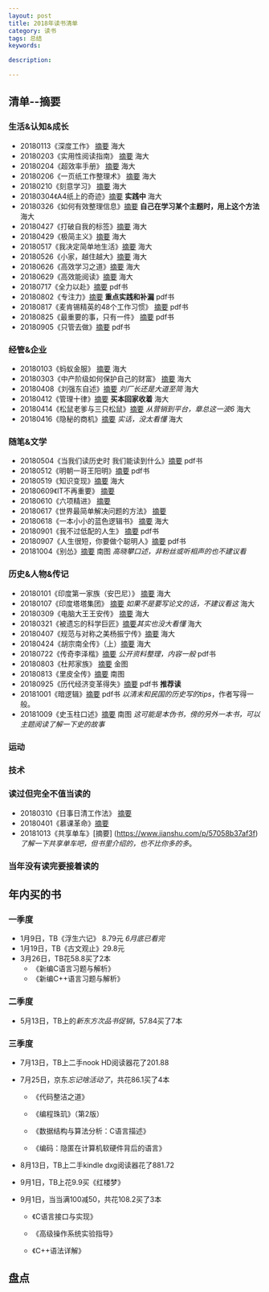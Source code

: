 ```yaml
---
layout: post   
title: 2018年读书清单    
category: 读书    
tags: 总结    
keywords:      

description:

---
```


## 清单--摘要

### 生活&认知&成长

+ 20180113《深度工作》 [摘要](https://www.jianshu.com/p/544069f05430)  海大
+ 20180203《实用性阅读指南》 [摘要](https://www.jianshu.com/p/f003b80a2127)  海大
+ 20180204《超效率手册》 [摘要](https://www.jianshu.com/p/cf0a46b6d0f2)  海大
+ 20180206《一页纸工作整理术》 [摘要](https://www.jianshu.com/p/61fe11295a87)  海大
+ 20180210《刻意学习》 [摘要](https://www.jianshu.com/p/0e32e881ab42)  海大
+ 20180304《A4纸上的奇迹》[摘要](https://www.jianshu.com/p/dde7bb111646) **实践中**  海大
+ 20180326《如何有效整理信息》[摘要](https://www.jianshu.com/p/c4c5ebd5763e) **自己在学习某个主题时，用上这个方法**  海大
+ 20180427《打破自我的标签》[摘要](https://www.jianshu.com/p/5c7532dc4183)  海大
+ 20180429《极简主义》[摘要](https://www.jianshu.com/p/926b85848cb2)  海大
+ 20180517《我决定简单地生活》[摘要](https://www.jianshu.com/p/3c0b650ac348)  海大
+ 20180526《小家，越住越大》[摘要](https://www.jianshu.com/p/9a5c5dd754ca)  海大
+ 20180626《高效学习之道》[摘要](https://www.jianshu.com/p/b4c91e5a8027)  海大
+ 20180629《高效能阅读》[摘要](https://www.jianshu.com/p/56c8b0c16e96)  海大
+ 20180717《全力以赴》[摘要](https://www.jianshu.com/p/d81b93c7cc92)  pdf书
+ 20180802《专注力》[摘要](https://www.jianshu.com/p/a4b0a52dd030)  **重点实践和补漏**  pdf书
+ 20180817《麦肯锡精英的48个工作习惯》 [摘要](https://www.jianshu.com/p/7f69f5b38a9e)  pdf书
+ 20180825《最重要的事，只有一件》 [摘要](https://www.jianshu.com/p/2a368bf451d8)  pdf书
+ 20180905《只管去做》[摘要](https://www.jianshu.com/p/6185c46a793a)  pdf书

### 经管&企业

+ 20180103《蚂蚁金服》 [摘要](https://www.jianshu.com/p/04f09ec8a46d)   海大
+ 20180303《中产阶级如何保护自己的财富》 [摘要](https://www.jianshu.com/p/34a1bd790d50)  海大
+ 20180408《刘强东自述》[摘要](https://www.jianshu.com/p/d72b197df0be) *刘厂长还是大道至简*   海大
+ 20180412《管理十律》[摘要](https://www.jianshu.com/p/e890f3b68647) **买本回家收着**   海大
+ 20180414《松鼠老爹与三只松鼠》[摘要](https://www.jianshu.com/p/8339b2c0eff2) *从营销到平台，章总这一波6*   海大
+ 20180416《隐秘的商机》[摘要](https://www.jianshu.com/p/6e965dd9947c) *实话，没太看懂*   海大

### 随笔&文学

+ 20180504《当我们读历史时 我们能读到什么》[摘要](https://www.jianshu.com/p/64e6f5df623d) pdf书
+ 20180512《明朝一哥王阳明》[摘要](https://www.jianshu.com/p/19104713be36)  pdf书
+ 20180519《知识变现》[摘要](https://www.jianshu.com/p/d903ea8c4751)  海大
+ 20180609《IT不再重要》 [摘要](https://www.jianshu.com/p/997692e386f0)
+ 20180610《六项精进》 [摘要](https://www.jianshu.com/p/0155f22e3d19)
+ 20180617《世界最简单解决问题的方法》 [摘要](https://www.jianshu.com/p/0adf331958f1)
+ 20180618《一本小小的蓝色逻辑书》 [摘要](https://www.jianshu.com/p/168a28fe0389)  海大
+ 20180901《我不过低配的人生》 [摘要](https://www.jianshu.com/p/68c27163b1d2)  pdf书
+ 20180907《人生很短，你要做个聪明人》[摘要](https://www.jianshu.com/p/3ba0ed01602d) pdf书
+ 20181004《别怂》[摘要](https://www.jianshu.com/p/14d58f192e19)    南图   *高晓攀口述，非粉丝或听相声的也不建议看*

### 历史&人物&传记

+ 20180101《印度第一家族（安巴尼）》 [摘要](https://www.jianshu.com/p/eb71efc4dd14)  海大
+ 20180107《印度塔塔集团》 [摘要](https://www.jianshu.com/p/af52d24a1fa3) *如果不是要写论文的话，不建议看这*   海大
+ 20180309《电脑大王王安传》 [摘要](https://www.jianshu.com/p/b676c0435f24)  海大
+ 20180321《被遗忘的科学巨匠》[摘要](https://www.jianshu.com/p/254987388041)*其实也没大看懂*  海大
+ 20180407《规范与对称之美杨振宁传》[摘要]()  海大
+ 20180424《胡宗南全传》（上）[摘要](https://www.jianshu.com/p/ed8eeaf27ab1)   海大
+ 20180722《传奇李泽楷》[摘要](https://www.jianshu.com/p/7e28ec1babb7)  *公开资料整理，内容一般*  pdf书
+ 20180803《杜邦家族》 [摘要](https://www.jianshu.com/p/fe8a53ffbb47)  金图
+ 20180813《里皮全传》[摘要](https://www.jianshu.com/p/170407754d63)     南图
+ 20180925《历代经济变革得失》[摘要](https://www.jianshu.com/p/6c43f027eb52) pdf书  **推荐读**
+ 20181001《暗逻辑》[摘要](https://www.jianshu.com/p/49e52c247d50) pdf书  *以清末和民国的历史写的tips*，作者写得一般。
+ 20181009《史玉柱口述》[摘要](https://www.jianshu.com/p/a5ff8957e902)  南图  *这可能是本伪书，傍的另外一本书，可以主题阅读了解一下史的故事*

### 运动

### 技术

### 读过但完全不值当读的

+ 20180310《日事日清工作法》 [摘要](https://www.jianshu.com/p/ab6fdfb6c43c)
+ 20180401《慕课革命》[摘要]()
+ 20181013《共享单车》[摘要] (https://www.jianshu.com/p/57058b37af3f)  *了解一下共享单车吧，但书里介绍的，也不比你多的多*。

### 当年没有读完要接着读的

## 年内买的书

### 一季度

+ 1月9日，TB《浮生六记》 8.79元  *6月底已看完*
+ 1月19日，TB《古文观止》29.8元
+ 3月26日，TB花58.8买了2本
  + 《新编C语言习题与解析》
  + 《新编C++语言习题与解析》

### 二季度

+ 5月13日，TB上的*新东方次品书促销*，57.84买了7本

### 三季度

+ 7月13日，TB上二手nook HD阅读器花了201.88

+ 7月25日，京东*忘记啥活动了*，共花86.1买了4本

  + 《代码整洁之道》

  + 《编程珠玑》（第2版）

  + 《数据结构与算法分析：C语言描述》

  + 《编码：隐匿在计算机软硬件背后的语言》

+ 8月13日，TB上二手kindle dxg阅读器花了881.72

+ 9月1日，TB上花9.9买《红楼梦》

+ 9月1日，当当满100减50，共花108.2买了3本

  + 《C语言接口与实现》

  + 《高级操作系统实验指导》

  + 《C++语法详解》

## 盘点
